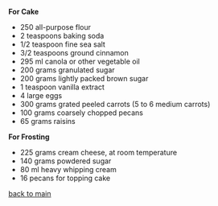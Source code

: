 <!-- 2022-04-11-Carrot-Cake.md -->

**For Cake**
- 250 all-purpose flour
- 2 teaspoons baking soda
- 1/2 teaspoon fine sea salt
- 3/2 teaspoons ground cinnamon
- 295 ml canola or other vegetable oil
- 200 grams granulated sugar
- 200 grams lightly packed brown sugar
- 1 teaspoon vanilla extract
- 4 large eggs
- 300 grams grated peeled carrots (5 to 6 medium carrots)
- 100 grams coarsely chopped pecans
- 65 grams raisins

**For Frosting**
- 225 grams cream cheese, at room temperature
- 140 grams powdered sugar
- 80 ml heavy whipping cream
- 16 pecans for topping cake

[back to main](https://theprivatecookbook.github.io)